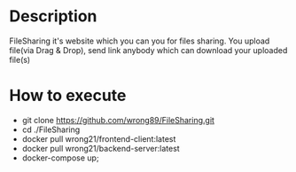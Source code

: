 # Description
FileSharing it's website which you can you for files sharing. 
You upload file(via Drag & Drop), send link anybody which can download your uploaded file(s)

# How to execute
- git clone https://github.com/wrong89/FileSharing.git
- cd ./FileSharing
- docker pull wrong21/frontend-client:latest
- docker pull wrong21/backend-server:latest
- docker-compose up;
